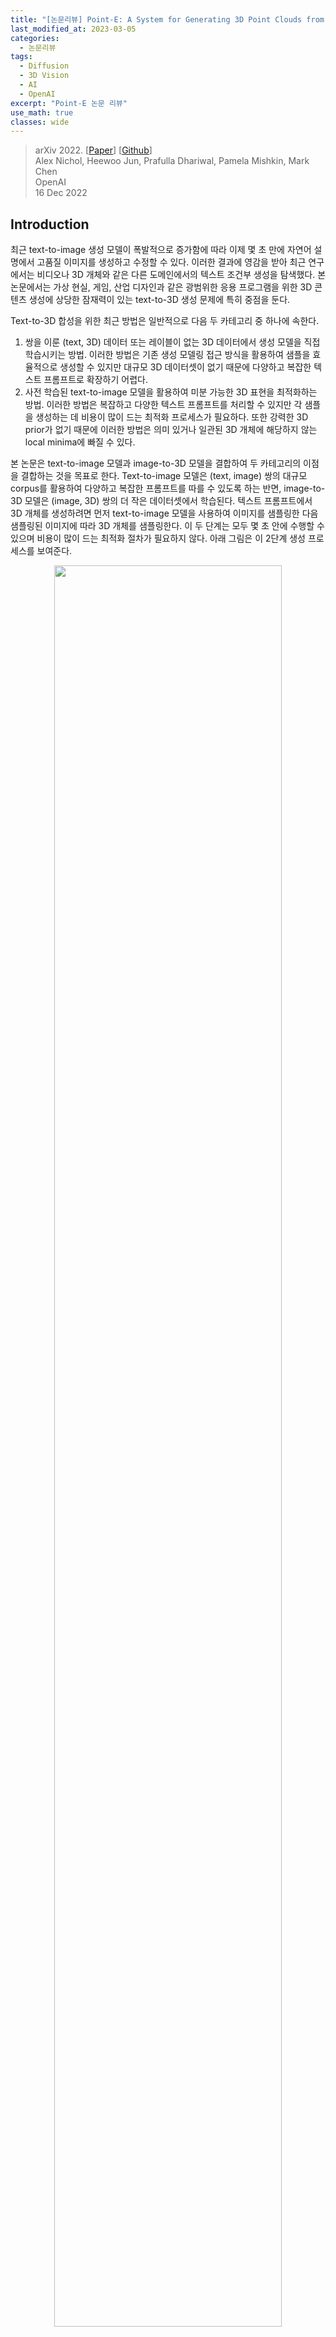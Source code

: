 ```yaml
---
title: "[논문리뷰] Point-E: A System for Generating 3D Point Clouds from Complex Prompts"
last_modified_at: 2023-03-05
categories:
  - 논문리뷰
tags:
  - Diffusion
  - 3D Vision
  - AI
  - OpenAI
excerpt: "Point-E 논문 리뷰"
use_math: true
classes: wide
---
```


> arXiv 2022. [[Paper](https://arxiv.org/abs/2212.08751)] [[Github](https://github.com/openai/point-e)]  
> Alex Nichol, Heewoo Jun, Prafulla Dhariwal, Pamela Mishkin, Mark Chen  
> OpenAI  
> 16 Dec 2022  

## Introduction
최근 text-to-image 생성 모델이 폭발적으로 증가함에 따라 이제 몇 초 만에 자연어 설명에서 고품질 이미지를 생성하고 수정할 수 있다. 이러한 결과에 영감을 받아 최근 연구에서는 비디오나 3D 개체와 같은 다른 도메인에서의 텍스트 조건부 생성을 탐색했다. 본 논문에서는 가상 현실, 게임, 산업 디자인과 같은 광범위한 응용 프로그램을 위한 3D 콘텐츠 생성에 상당한 잠재력이 있는 text-to-3D 생성 문제에 특히 중점을 둔다. 

Text-to-3D 합성을 위한 최근 방법은 일반적으로 다음 두 카테고리 중 하나에 속한다.

1. 쌍을 이룬 (text, 3D) 데이터 또는 레이블이 없는 3D 데이터에서 생성 모델을 직접 학습시키는 방법. 이러한 방법은 기존 생성 모델링 접근 방식을 활용하여 샘플을 효율적으로 생성할 수 있지만 대규모 3D 데이터셋이 없기 때문에 다양하고 복잡한 텍스트 프롬프트로 확장하기 어렵다. 
2. 사전 학습된 text-to-image 모델을 활용하여 미분 가능한 3D 표현을 최적화하는 방법. 이러한 방법은 복잡하고 다양한 텍스트 프롬프트를 처리할 수 있지만 각 샘플을 생성하는 데 비용이 많이 드는 최적화 프로세스가 필요하다. 또한 강력한 3D prior가 없기 때문에 이러한 방법은 의미 있거나 일관된 3D 개체에 해당하지 않는 local minima에 빠질 수 있다. 

본 논문은 text-to-image 모델과 image-to-3D 모델을 결합하여 두 카테고리의 이점을 결합하는 것을 목표로 한다. Text-to-image 모델은 (text, image) 쌍의 대규모 corpus를 활용하여 다양하고 복잡한 프롬프트를 따를 수 있도록 하는 반면, image-to-3D 모델은 (image, 3D) 쌍의 더 작은 데이터셋에서 학습된다. 텍스트 프롬프트에서 3D 개체를 생성하려면 먼저 text-to-image 모델을 사용하여 이미지를 샘플링한 다음 샘플링된 이미지에 따라 3D 개체를 샘플링한다. 이 두 단계는 모두 몇 초 안에 수행할 수 있으며 비용이 많이 드는 최적화 절차가 필요하지 않다. 아래 그림은 이 2단계 생성 프로세스를 보여준다.

<center><img src='{{"/assets/img/point-e/point-e-fig1.PNG" | relative_url}}' width="85%"></center>
<br>
텍스트 조건부 이미지 생성을 위한 인기 있는 선택이 된 diffusion model에 생성 stack을 기반으로 한다. Text-to-image 모델의 경우 3D 렌더링에서 fine-tuning된 GLIDE 버전을 사용한다. Image-to-3D 모델의 경우 이미지에 따라 조절되는 RGB point cloud를 생성하는 diffusion model stack을 사용한다. 렌더링 기반 평가를 위해 한 단계 더 나아가 regression 기반 접근 방식을 사용하여 생성된 point cloud에서 mesh를 생성한다. 

저자들은 본 논문의 시스템이 단순하고 복잡한 텍스트 프롬프트와 일치하는 컬러 3D point cloud를 생성할 수 있음을 발견했다. **Point** cloud를 효율적으로 (**e**fficiently) 생성하므로 본 논문의 시스템을 **Point·E**라고 부른다. 

## Method
단일 생성 모델을 학습시켜 텍스트 조건의 point cloud를 직접 생성하는 대신 생성 프로세스를 세 단계로 나눈다. 먼저 텍스트 캡션을 조건으로 하는 합성 view를 생성한다. 다음으로 합성 view에 따라 coarse point cloud (1,024개)를 생성한다. 마지막으로 저해상도 point cloud와 합성 view를 기반으로 fine point cloud (4,096개)를 생성한다. 실제로 이미지에 텍스트의 관련 정보가 포함되어 있다고 가정하고 point cloud를 텍스트로 컨디셔닝하지 않는다. 

텍스트 조건부 합성 view를 생성하기 위해 데이터셋에서 렌더링된 3D 모델에 fine-tuning된 30억 개의 파라미터의 GLIDE 모델을 사용한다. 저해상도 point cloud를 생성하기 위해 조건부 순열 불변 diffusion model을 사용한다. 이러한 저해상도 point cloud를 upsampling하기 위해 저해상도 point cloud에서 추가로 컨디셔닝되는 유사하지만 더 작은 diffusion model을 사용한다. 

수백만 개의 3D 모델과 관련 메타데이터 데이터 셋에서 모델을 학습시킨다. 데이터 셋은 렌더링된 뷰, 텍스트 설명, 각 point에 대해 연결된 RGB 색상이 있는 3D point cloud로 구성된다. 

### 1. Dataset
수백만 개의 3D 모델로 모델을 학습시킨다. 데이터 형식과 품질이 데이터셋 전체에서 매우 다양하다는 것을 알게 되었고 더 높은 데이터 품질을 보장하기 위해 다양한 후처리 단계를 개발해야 했다고 한다. 모든 데이터를 하나의 일반 형식으로 변환하기 위해 다양한 3D 형식과 최적화된 렌더링 엔진을 지원하는 Blender를 사용하여 20개의 임의의 카메라 각도에서 RGBAD 이미지로 모든 3D 모델을 렌더링했다. 각 모델에 대해 Blender 스크립트는 모델을 경계 큐브로 정규화하고 표준 조명 설정을 구성한 다음 마지막으로 Blender의 내장 실시간 렌더링 엔진을 사용하여 RGBAD 이미지를 내보낸다. 

그런 다음 렌더링을 사용하여 각 개체를 color point cloud로 변환한다. 특히 각 RGBAD 이미지의 각 픽셀에 대한 point를 계산하여 각 개체에 대한 조밀한 point cloud를 먼저 구성했다. 이러한 point cloud는 일반적으로 고르지 않은 간격의 수십만 개의 point를 포함하므로 farthest point sampling을 추가로 사용하여 균일한 4096개의 point cloud를 생성했다. 렌더에서 직접 point cloud를 구성함으로써 3D mesh에서 직접 point를 샘플링하려고 시도할 때 발생할 수 있는 다양한 문제를 피할 수 있었다고 한다. 

마지막으로 저자들은 데이터셋에서 저품질 모델의 빈도를 줄이기 위해 다양한 휴리스틱을 사용했다. 먼저 각 point cloud의 SVD를 계산하고 가장 작은 특이값이 특정 임계값을 초과하는 항목만 유지하여 평평한 개체를 제거했다. 다음으로 CLIP feature로 데이터셋을 클러스터링했다. 일부 클러스터에는 저품질의 모델이 많이 포함되어 있는 반면 다른 클러스터는 더 다양하거나 해석 가능해 보였다. 저자들은 이러한 클러스터를 다양한 품질의 여러 bucket으로 binning하고 결과 bucket의 가중 혼합을 최종 데이터셋으로 사용했다. 

### 2. View Synthesis GLIDE Model
Point cloud model은 모두 동일한 렌더러와 조명 설정을 사용하여 생성된 데이터셋의 렌더링된 view로 컨디셔닝된다. 따라서 이러한 모델이 생성된 합성 view를 올바르게 처리할 수 있도록 데이터셋 분포와 일치하는 3D 렌더링을 명시적으로 생성하는 것을 목표로 한다. 

이를 위해 원본 데이터셋과 3D 렌더링 데이터셋을 혼합하여 GLIDE를 fine-tuning한다. 본 논문의 3D 데이터셋는 원래 GLIDE 학습셋에 비해 작기 때문에 3D 데이터셋의 이미지를 5%만 샘플링하고 나머지 95%는 원래 데이터셋을 사용한다. 10만 iteration으로 fine-tuning하며, 이는 모델이 3D 데이터셋에 대해 여러 epoch을 만들었다는 의미이다 (그러나 정확히 동일한 렌더링된 view를 두 번 본 적은 없음). 

시간의 5%만 샘플링하는 것이 아니라 in-distribution 렌더를 항상 샘플링하기 위해 모든 3D 렌더의 텍스트 프롬프트에 3D 렌더임을 나타내는 특수 토큰을 추가한다. 그런 다음 테스트 시에 이 토큰으로 샘플링한다.

### 3. Point Cloud Diffusion
Diffusion으로 point cloud를 생성하기 위해 [3D Shape Generation and Completion through Point-Voxel Diffusion](https://arxiv.org/abs/2104.03670)이 사용한 프레임워크를 확장하여 point cloud의 각 point에 RGB 색상을 포함한다. 특히 point cloud를 $K \times 6$ 모양의 텐서로 표현한다. 여기서 $K$는 point의 수이고 6은 $(x, y, z)$ 좌표와 $(R, G, B)$ 색상이 포함된다. 모든 좌표와 색상은 $[-1, 1]$ 범위로 정규화된다. 그런 다음 $K \times 6$ 모양의 random noise에서 시작하여 점진적으로 denoise하여 이러한 텐서를 직접 생성한다. 

<center><img src='{{"/assets/img/point-e/point-e-fig3.PNG" | relative_url}}' width="50%"></center>
<br>
Point cloud를 처리하기 위해 3D에 특화된 아키텍처를 활용하는 이전 연구들과 달리 간단한 Transformer 기반 모델을 사용하여 이미지, timestep $t$, noise가 있는 point cloud $x_t$를 조건으로 $\epsilon$과 $\Sigma$를 예측한다. 아키텍처의 개요는 위 그림과 같다. Point cloud의 각 point를 출력 차원이 $D$인 linear layer에 넣어 $K \times D$ 입력 텐서를 얻고 모델에 입력 컨텍스트로 제공한다. 또한 작은 MLP에 timestep $t$를 넣어 컨텍스트 앞에 추가할 다른 $D$차원 벡터를 얻는다. 

ViT-L/14 CLIP 모델은 이 CLIP 모델에서 모양이 $256 \times D'$인 마지막 layer embedding을 가져와 Transformer 컨텍스트에 추가하기 전에 $256 \times D$의 다른 텐서에 선형으로 project한다. 최종 입력 컨텍스트는 모양이 $(K + 257) \times D$이다. 길이 $K$의 최종 출력 시퀀스를 얻기 위해 출력의 최종 토큰 $K$개를 가져오고 이를 project하여 입력 point $K$개에 대한 $\epsilon$과 $\Sigma$ 예측을 얻는다. 이 모델에는 위치 인코딩을 사용하지 않는다. 출력 순서가 입력 순서에 연결되어 있음에도 불구하고 결과적으로 모델 자체는 입력 point cloud에 대해 순열 불변이다. 

### 4. Point Cloud Upsampler
이미지 diffusion model의 경우 일반적으로 저해상도 base model이 출력을 생성한 다음 다른 모델에 의해 upsampling되는 일종의 계층 구조를 사용하여 최상의 품질을 얻을 수 있다. 먼저 큰 base model로 1024개의 point를 생성한 다음 더 작은 upsampling model을 사용하여 4096개의 point로 upsampling하여 point cloud 생성에 이 접근 방식을 사용한다. 특히 모델의 컴퓨팅 요구 사항은 point 수에 따라 확장되므로 고정된 모델 크기에 대해 1024개의 point보다 4096개의 point를 생성하는 것이 4배 더 비싸다. 

Upsampler는 base model과 동일한 아키텍처를 사용하며 저해상도 point cloud를 위한 추가 컨디셔닝 토큰이 있다. 4096개의 point에 도달하기 위해 upsampler는 1024개의 point를 조건으로 하여 저해상도 point cloud에 추가되는 추가 3072개의 point를 생성한다. $x_t$에 사용된 layer가 아닌 별도의 linear embedding layer를 통해 컨디셔닝 point를 전달하므로 모델이 위치 임베딩을 사용하지 않고도 컨디셔닝 정보를 새 point와 구별할 수 있다. 

### 5. Producing Meshes
렌더링 기반의 평가를 위해 생성된 point cloud를 직접 렌더링하지 않는다. 오히려 point cloud를 textured mesh로 변환하고 Blender를 사용하여 이러한 mesh를 렌더링한다. Point cloud에서 mesh를 생성하는 것은 잘 연구된 문제이며 때로는 어려운 문제이다. 모델에서 생성된 point cloud에는 문제를 특히 어렵게 만드는 균열, 이상값, 기타 유형의 noise가 있는 경우가 많다. 저자들은 이를 위해 사전 학습된 SAP 모델을 사용하여 간단히 시도해보았지만, 결과 mesh가 때때로 point cloud에 있는 모양의 많은 부분이나 중요한 디테일을 잃는다는 것을 발견했다. 저자들은 새로운 SAP 모델을 학습하는 대신 더 간단한 접근 방식을 선택했다.

Point cloud를 mesh로 변환하기 위해 regression 기반 모델을 사용하여 point cloud가 주어진 개체의 signed distance field를 예측한 다음 marching cube를 결과 SDF에 적용하여 mesh를 추출한다. 그런 다음 원래 point cloud에서 가장 가까운 point의 색상을 사용하여 mesh의 각 정점에 색상을 지정한다.

## Results
Point cloud의 Inception Score와 FID를 측정한 P-IS와 P-FID라는 새로운 metric 2가지를 도입하였다. 추가로 text-to-3D 방법을 평가하는 데 사용하는 CLIP R-Precision도 사용하였다. 

#### 1. Model Scaling and Ablations
저자들은 다음과 같은 base model에 대하여 학습 중에 생성한 샘플들로 평가하였다. 

- 40M (uncond.): 컨디셔닝 정보가 없는 작은 모델
- 40M (text vec.): CLIP으로 임베딩된 텍스트 캡션만으로 컨디셔닝된 작은 모델
- 40M (image vec.): 렌더링된 이미지의 CLIP image embedding으로 컨디셔닝된 작은 모델
- 40M: CLIP latent grid로 컨디셔닝된 작은 모델
- 300M: CLIP latent grid로 컨디셔닝된 중간 모델
- 1B: CLIP latent grid로 컨디셔닝된 큰 모델

평가 결과는 아래 그래프와 같다.

<center><img src='{{"/assets/img/point-e/point-e-fig4.PNG" | relative_url}}' width="50%"></center>
<br>
Text-to-image step 없이 텍스트 컨디셔닝만 사용하면 CLIP R-Precision이 훨씬 나빠진다. 또한 단일 CLIP embedding을 사용하여 이미지를 컨디셔닝 것이 embedding grid를 사용하는 것보다 나쁘다. 이는 point cloud model이 컨디셔닝 이미지에 대한 더 많은 공간적 정보를 볼 수 있다는 이점이 있음을 시사한다. 마지막으로 모델을 스케일링하면 P-FID 수렴 속도가 향상되고 최종 CLIP R-Precision이 증가한다. 

#### 2. Qualitative Results
<center><img src='{{"/assets/img/point-e/point-e-fig2.PNG" | relative_url}}' width="90%"></center>
<br>
Point·E는 복잡한 프롬프트를 위해 일관되고 고품질의 3D 모양을 생성할 수 있다. 위 그림에서는 모양의 관련 부분에 색상을 올바르게 바인딩하면서 다양한 모양을 추론하는 모델의 능력을 보여주는 다양한 point cloud 샘플을 보여준다. 

<center><img src='{{"/assets/img/point-e/point-e-fig5.PNG" | relative_url}}' width="40%"></center>
<br>
때로는 point cloud diffusion model이 컨디셔닝 이미지를 이해하거나 외삽(extrapolate)하지 못하여 모양이 원래 프롬프트와 일치하지 않는 경우가 있다. 이는 일반적으로 두 가지 문제 중 하나 때문입이다. 

1. 모델이 이미지에 묘사된 개체의 모양을 잘못 해석한 경우
2. 모델이 이미지에서 가려진 모양의 일부를 잘못 추론하는 경우

위 그림은 이 2가지 경우의 failure mode의 예시이다. 

#### 3. Comparison to Other Methods
다음은 CLIP-R-Precision을 측정하여 Point·E를 다른 3D 생성 테크닉과 비교한 표이다.

<center><img src='{{"/assets/img/point-e/point-e-table1.PNG" | relative_url}}' width="50%"></center>
<br>
Point·E는 state-of-the-art 테크닉보다 성능이 좋지 않지만, 이 불일치의 일부를 설명할 수 있는 이 평가의 두 가지 미묘한 점에 주목해야 한다.

1. DreamFusion과 같은 multi-view 최적화 기반 방법과 달리 Point·E는 텍스트 프롬프트와 일치하도록 모든 view를 명시적으로 최적화하지 않는다. 특정 물체는 모든 각도에서 식별하기 쉽지 않기 때문에 단순히 CLIP R-Precision이 낮아질 수 있다.
2. 본 논문의 방법은 렌더링 전에 사전 처리되어야 하는 point cloud를 생성한다. Point cloud를 mesh로 변환하는 것은 어려운 문제이며 본 논문이 사용하는 접근 방식은 때때로 point cloud 자체에 있는 정보를 잃을 수 있다.

Point·E는 최신 테크닉보다 이 평가에서 성능이 좋지 않지만 짧은 시간 내에 샘플을 생성한다. 이를 통해 보다 실용적으로 응용 프로그램을 만들거나 많은 개체를 샘플링하고 최상의 개체를 휴리스틱을 따라 선택하여 고품질 3D 개체를 찾을 수 있다. 

## Limitations and Future Work
Point·E는 빠른 text-to--3D 합성을 향한 의미 있는 발걸음이지만 몇 가지 제한 사항도 있다. 현재 본 논문의 파이프라인에는 합성 렌더링이 필요하지만 이 제한은 실제 이미지를 조건으로 하는 3D 생성기를 학습함으로써 향후 제한이 사라질 수 있다. 또한 색상이 있는 3차원 모양을 생성하지만 세밀한 모양이나 질감을 캡처하지 않는 3D 형식(point cloud)에서 상대적으로 낮은 해상도로 수행한다. 이 방법을 확장하여 mesh나 NeRF와 같은 고품질 3D 표현을 생성하면 모델의 출력을 다양한 애플리케이션에 사용할 수 있다. 마지막으로 최적화 기반 기술을 초기화하여 초기 수렴 속도를 높이는 데 사용할 수 있다. 또한 저자들은 많은 편향이 데이터셋에서 상속되는 DALL·E 2와 같은 편향을 이 모델이 포함하여 많은 제한 사항을 공유할 것으로 예상한다. 